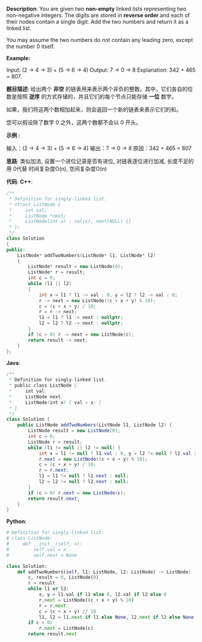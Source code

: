 __Description__:
You are given two __non-empty__ linked lists representing two non-negative integers. The digits are stored in __reverse order__ and each of their nodes contain a single digit. Add the two numbers and return it as a linked list.

You may assume the two numbers do not contain any leading zero, except the number 0 itself.

__Example:__

Input: (2 -> 4 -> 3) + (5 -> 6 -> 4)
Output: 7 -> 0 -> 8
Explanation: 342 + 465 = 807.

__题目描述__:
给出两个 __非空__ 的链表用来表示两个非负的整数。其中，它们各自的位数是按照 __逆序__ 的方式存储的，并且它们的每个节点只能存储 __一位__ 数字。

如果，我们将这两个数相加起来，则会返回一个新的链表来表示它们的和。

您可以假设除了数字 0 之外，这两个数都不会以 0 开头。

__示例 :__

输入：(2 -> 4 -> 3) + (5 -> 6 -> 4)
输出：7 -> 0 -> 8
原因：342 + 465 = 807

__思路__:
类似加法, 设置一个进位记录是否有进位, 对链表逐位进行加减, 长度不足的用 0代替
时间复杂度O(n), 空间复杂度O(n)

__代码__:
__C++__:
```C++
/**
 * Definition for singly-linked list.
 * struct ListNode {
 *     int val;
 *     ListNode *next;
 *     ListNode(int x) : val(x), next(NULL) {}
 * };
 */
class Solution 
{
public:
    ListNode* addTwoNumbers(ListNode* l1, ListNode* l2) 
    {
        ListNode* result = new ListNode(0);
        ListNode* r = result;
        int c = 0;
        while (l1 || l2) 
        {
            int x = l1 ? l1 -> val : 0, y = l2 ? l2 -> val : 0;
            r -> next = new ListNode((c + x + y) % 10);
            c = (c + x + y) / 10;
            r = r -> next;
            l1 = l1 ? l1 -> next : nullptr;
            l2 = l2 ? l2 -> next : nullptr;
        }
        if (c > 0) r -> next = new ListNode(c);
        return result -> next;
    }
};
```

__Java__:
```Java
/**
 * Definition for singly-linked list.
 * public class ListNode {
 *     int val;
 *     ListNode next;
 *     ListNode(int x) { val = x; }
 * }
 */
class Solution {
    public ListNode addTwoNumbers(ListNode l1, ListNode l2) {
        ListNode result = new ListNode(0);
        int c = 0;
        ListNode r = result;
        while (l1 != null || l2 != null) {
            int x = l1 != null ? l1.val : 0, y = l2 != null ? l2.val : 0;
            r.next = new ListNode((c + x + y) % 10);
            c = (c + x + y) / 10;
            r = r.next;
            l1 = l1 != null ? l1.next : null;
            l2 = l2 != null ? l2.next : null;
        }
        if (c > 0) r.next = new ListNode(c);
        return result.next;
    }
}
```

__Python__:
```Python
# Definition for singly-linked list.
# class ListNode:
#     def __init__(self, x):
#         self.val = x
#         self.next = None

class Solution:
    def addTwoNumbers(self, l1: ListNode, l2: ListNode) -> ListNode:
        c, result = 0, ListNode(0)
        r = result
        while l1 or l2:
            x, y = l1.val if l1 else 0, l2.val if l2 else 0
            r.next = ListNode((c + x + y) % 10)
            r = r.next
            c = (c + x + y) // 10
            l1, l2 = l1.next if l1 else None, l2.next if l2 else None
        if c > 0:
            r.next = ListNode(c)
        return result.next
```